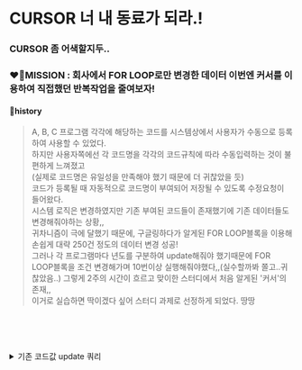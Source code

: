 # CURSOR 너 내 동료가 되라.!

### CURSOR 좀 어색할지두..

### ❤️‍🔥MISSION : 회사에서 FOR LOOP로만 변경한 데이터 이번엔 커서를 이용하여 직접했던 반복작업을 줄여보자!
#### 🔖history
> A, B, C 프로그램 각각에 해당하는 코드를 시스템상에서 사용자가 수동으로 등록하여 사용할 수 있었다.  
> 하지만 사용자쪽에선 각 코드명을 각각의 코드규칙에 따라 수동입력하는 것이 불편하게 느껴졌고<br>(실제로 코드명은 유일성을 만족해야 했기 때문에 더 귀찮았을 듯)  
> 코드가 등록될 때 자동적으로 코드명이 부여되어 저장될 수 있도록 수정요청이 들어왔다.  
> 시스템 로직은 변경하였지만 기존 부여된 코드들이 존재했기에 기존 데이터들도 변경해줘야하는 상황,,  
> 귀차니즘이 극에 달했기 때문에, 구글링하다가 알게된 FOR LOOP블록을 이용해 손쉽게 대략 250건 정도의 데이터 변경 성공!  
> 그러나 각 프로그램마다 년도를 구분하여 update해줘야 했기때문에 FOR LOOP블록을 조건 변경해가며 10번이상 실행해줘야했다,,(실수할까봐 쫄고..귀찮았음..)
> 그렇게 2주의 시간이 흐르고 맞이한 스터디에서 처음 알게된 '커서'의 존재,,  
> 이거로 실습하면 딱이겠다 싶어 스터디 과제로 선정하게 되었다. 땅땅

<br><br><br>

<details>
<summary>기존 코드값 update 쿼리</summary>
<div markdown="1">
    ```sql
    /* A프로그램 */
    select TO_CHAR(input_dm, 'yyyy') from SY_DICA_D_PGM_CODE where SDDPC_KND_CD = '0001' group by TO_CHAR(input_dm, 'yyyy') order by TO_CHAR(input_dm, 'yyyy');
    
    -- 년도마다 아래 블록 년도 조건 변경 + 시퀀스 DROP 후 재생성하여 실행줬어야함
    BEGIN
        FOR sddpc IN (SELECT SDDPC_SEQ, TO_CHAR(input_dm, 'yy') AS YY FROM SY_DICA_D_PGM_CODE WHERE SDDPC_KND_CD = '0001' and TO_CHAR(input_dm, 'yyyy') = '2020' ORDER BY INPUT_DM) LOOP
            UPDATE
                SY_DICA_D_PGM_CODE
            SET
                SDDPC_CD = 'P' || sddpc.YY || LPAD(UPDATE_SAMPLE_SEQ.NEXTVAL, 3, '0') 
            WHERE
               SDDPC_SEQ = sddpc.SDDPC_SEQ
               AND SDDPC_KND_CD = '0001';
        END LOOP;
    END;
    
    /* B프로그램 */
    select TO_CHAR(input_dm, 'yyyy') from SY_DICA_D_PGM_CODE where SDDPC_KND_CD = '0001' group by TO_CHAR(input_dm, 'yyyy') order by TO_CHAR(input_dm, 'yyyy');
    
    BEGIN
        FOR sddpc IN (SELECT SDDPC_SEQ, TO_CHAR(input_dm, 'yy') AS YY FROM SY_DICA_D_PGM_CODE WHERE SDDPC_KND_CD = '0002' and TO_CHAR(input_dm, 'yyyy') = '2023' ORDER BY INPUT_DM) LOOP
            UPDATE
                SY_DICA_D_PGM_CODE
            SET
                SDDPC_CD = 'A' || sddpc.YY || LPAD(UPDATE_SAMPLE_SEQ.NEXTVAL, 3, '0')
            WHERE
               SDDPC_SEQ = sddpc.SDDPC_SEQ
               AND SDDPC_KND_CD = '0002';
        END LOOP;
    END;
    
    /* C프로그램 */
    select TO_CHAR(input_dm, 'yyyy'), count(1) from SY_TS_CODE_MNGT group by TO_CHAR(input_dm, 'yyyy') order by TO_CHAR(input_dm, 'yyyy');
    
    BEGIN
        FOR stcm IN (SELECT STCM_SEQ, TO_CHAR(input_dm, 'yy') AS YY FROM SY_TS_CODE_MNGT WHERE TO_CHAR(input_dm, 'yyyy') = '2023' ORDER BY INPUT_DM) LOOP
            UPDATE
                SY_TS_CODE_MNGT
            SET
                STCM_CD = 'G' || stcm.YY || LPAD(UPDATE_SAMPLE_SEQ.NEXTVAL, 3, '0')
            WHERE
               STCM_SEQ = stcm.STCM_SEQ;
        END LOOP;
    END;
    ```
    </div>
    </details>

#### 로직 설계
- 고려사항  
    - A,B는 같은 프로그램으로 같은 테이블이며 프로그램 구분컬럼이 존재하며, C프로그램은 아예 테이블 자체가 다르다.  
    - 코드값은 A프로그램은 'P', B프로그램은 'A', C프로그램은 'G'로 시작해야한며, 코드값은 '구분자(영어대문자)+년도 두글자+일련번호(3글자)' 규칙으로 자동생성 되어야한다.  
- 설계  
    - 프로그램 구분값을 입력변수로 받기
    - SDDPC_KND_CD, SDDPC_CD는 내부변수로 선언하여 프로그램 구분값에따라 정의
    - 년도마다 초기화되서 1부터 들어가야하기 때문에, 시퀀스 초기화하는 로직 필요  

#### 구현
```
-- 0001 : A, 0002 : B, 0003 : C

CREATE OR REPLACE PROCEDURE AUTO_UPDATE_CD (
    -- in/out 변수 선언
    IN_PRGM_TYPE_CD varchar2
) IS
    -- 프로시저 멤버변수 선언
    AUC_SDDPC_CD varchar2;
    AUC_SDDPC_KND_CD varchar2;
    AUC_YY varchar2(4);
BEGIN
    /* 프로그램 유형따라 조건설정 */
    IF IN_PRGM_TYPE_CD = '0001' THEN
        AUC_SDDPC_CD := 'P'
        AUC_SDDPC_KND_CD := '0001'
    ELSEIF IN_PRGM_TYPE_CD = '0002' THEN
        AUC_SDDPC_CD := 'A'
        AUC_SDDPC_KND_CD := '0001'
    ELSE
        AUC_SDDPC_CD := 'G'
    END IF;

    /* 코드 자동 업데이트 로직 시작 */
    IF( IN_PRGM_TYPE_CD = '0001' OR IN_PRGM_TYPE_CD = '0002' ) THEN 
        FOR auto IN ( select TO_CHAR(input_dm, 'yyyy') input_dm from SY_DICA_D_PGM_CODE where SDDPC_KND_CD = AUC_SDDPC_KND_CD group by TO_CHAR(input_dm, 'yyyy') order by TO_CHAR(input_dm, 'yyyy') ) LOOP
    
            /* 자동으로 코드를 부여하기위한 시퀀스 생성 */
            CREATE SEQUENCE UPDATE_SAMPLE_SEQ 
            INCREMENT BY 1
            START WITH 1
            MINVALUE 1; 
    
            /* 년도마다 코드 update */
            FOR sddpc IN (SELECT SDDPC_SEQ, TO_CHAR(input_dm, 'yy') AS YY FROM SY_DICA_D_PGM_CODE WHERE SDDPC_KND_CD = AUC_SDDPC_KND_CD and TO_CHAR(input_dm, 'yyyy') = auto.INPUT_DM ORDER BY INPUT_DM) LOOP
                UPDATE
                    SY_DICA_D_PGM_CODE
                SET
                    SDDPC_CD = AUC_SDDPC_CD || sddpc.YY || LPAD(UPDATE_SAMPLE_SEQ.NEXTVAL, 3, '0') 
                WHERE
                   SDDPC_SEQ = sddpc.SDDPC_SEQ
                   AND SDDPC_KND_CD = AUC_SDDPC_KND_CD;
            END LOOP;
    
            /* 매년 코드 시작은 1부터 시작되어야하기 때문에 시퀀스 삭제 */
            DROP SEQUENCE UPDATE_SAMPLE_SEQ;
            
        END LOOP;
    ELSE
        FOR auto IN ( select TO_CHAR(input_dm, 'yyyy') AS INPUT_DM from SY_TS_CODE_MNGT GROUP BY TO_CHAR(INPUT_DM, 'yyyy') order by TO_CHAR(INPUT_DM, 'yyyy') ) LOOP

            /* 자동으로 코드를 부여하기위한 시퀀스 생성 */
            CREATE SEQUENCE UPDATE_SAMPLE_SEQ 
            INCREMENT BY 1
            START WITH 1
            MINVALUE 1; 

            BEGIN
                FOR stcm IN (SELECT STCM_SEQ, TO_CHAR(INPUT_DM, 'yy') AS YY FROM SY_TS_CODE_MNGT WHERE TO_CHAR(INPUT_DM, 'yyyy') = auto.INPUT_DM ORDER BY INPUT_DM) LOOP
                    UPDATE
                        SY_TS_CODE_MNGT
                    SET
                        STCM_CD = AUC_SDDPC_CD || stcm.YY || LPAD(UPDATE_SAMPLE_SEQ.NEXTVAL, 3, '0')
                    WHERE
                       STCM_SEQ = stcm.STCM_SEQ;
                END LOOP;
            END;

            /* 매년 코드 시작은 1부터 시작되어야하기 때문에 시퀀스 삭제 */
            DROP SEQUENCE UPDATE_SAMPLE_SEQ;

        END LOOP;

    END IF;
    
EXCEPTION WHEN OTHERS THEN 
END;
```

<br><br>
[참고출처]  
https://bacha.tistory.com/20  
https://coding-factory.tistory.com/455  

#### 의문점
Q1. 커서 선언은 선언부에서만 가능한건지,, BEGIN안에서 DECLARE하면 안되나.?
Q2. FOR LOOP도 커서였던거임...? 와아  
https://blog.kjslab.com/20  
